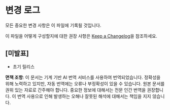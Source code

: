 # 변경 로그

모든 중요한 변경 사항은 이 파일에 기록될 것입니다.

이 파일을 어떻게 구성할지에 대한 권장 사항은 [Keep a Changelog](http://keepachangelog.com/)을 참조하세요.

## [미발표]

- 초기 릴리스

**면책 조항**:
이 문서는 기계 기반 AI 번역 서비스를 사용하여 번역되었습니다. 정확성을 위해 노력하고 있지만, 자동 번역에는 오류나 부정확성이 있을 수 있습니다. 원본 문서를 권위 있는 자료로 간주해야 합니다. 중요한 정보에 대해서는 전문 인간 번역을 권장합니다. 이 번역 사용으로 인해 발생하는 오해나 잘못된 해석에 대해서는 책임을 지지 않습니다.